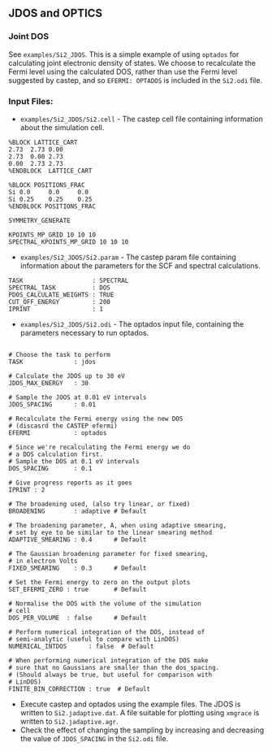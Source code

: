 ## JDOS and OPTICS

### Joint DOS
See  `examples/Si2_JDOS`. This is a simple example of using `optados` for calculating joint electronic density of states.  We choose to recalculate the Fermi level using the calculated DOS, rather than use the Fermi level suggested by castep, and so `EFERMI: OPTADOS` is included in the `Si2.odi` file.  

### Input Files:
* `examples/Si2_JDOS/Si2.cell` - The castep cell file containing information about the simulation cell.

```
%BLOCK LATTICE_CART
2.73  2.73 0.00
2.73  0.00 2.73
0.00  2.73 2.73
%ENDBLOCK  LATTICE_CART

%BLOCK POSITIONS_FRAC
Si 0.0     0.0     0.0
Si 0.25    0.25    0.25
%ENDBLOCK POSITIONS_FRAC

SYMMETRY_GENERATE

KPOINTS_MP_GRID 10 10 10  
SPECTRAL_KPOINTS_MP_GRID 10 10 10

```


* `examples/Si2_JDOS/Si2.param` - The castep param file containing information about the parameters for the SCF and spectral calculations.

```
TASK                   : SPECTRAL
SPECTRAL_TASK          : DOS
PDOS_CALCULATE_WEIGHTS : TRUE
CUT_OFF_ENERGY         : 200
IPRINT                 : 1
```
* `examples/Si2_JDOS/Si2.odi` - The optados input file, containing the parameters necessary to run optados.
```

# Choose the task to perform
TASK              : jdos

# Calculate the JDOS up to 30 eV
JDOS_MAX_ENERGY   : 30

# Sample the JOOS at 0.01 eV intervals
JDOS_SPACING      : 0.01

# Recalculate the Fermi energy using the new DOS
# (discasrd the CASTEP efermi)
EFERMI            : optados

# Since we're recalculating the Fermi energy we do
# a DOS calculation first.
# Sample the DOS at 0.1 eV intervals
DOS_SPACING       : 0.1

# Give progress reports as it goes
IPRINT : 2

# The broadening used, (also try linear, or fixed)
BROADENING        : adaptive # Default

# The broadening parameter, A, when using adaptive smearing,
# set by eye to be similar to the linear smearing method
ADAPTIVE_SMEARING : 0.4      # Default

# The Gaussian broadening parameter for fixed smearing,
# in electron Volts
FIXED_SMEARING    : 0.3      # Default

# Set the Fermi energy to zero on the output plots
SET_EFERMI_ZERO : true       # Default

# Normalise the DOS with the volume of the simulation
# cell
DOS_PER_VOLUME  : false      # Default

# Perform numerical integration of the DOS, instead of
# semi-analytic (useful to compare with LinDOS)
NUMERICAL_INTDOS      : false  # Default

# When performing numerical integration of the DOS make
# sure that no Gaussians are smaller than the dos_spacing.
# (Should always be true, but useful for comparison with
# LinDOS)
FINITE_BIN_CORRECTION : true  # Default
```

* Execute castep and optados using the example files.  The JDOS is written to `Si2.jadaptive.dat`. A file suitable for plotting using `xmgrace` is written to `Si2.jadaptive.agr`.
* Check the effect of changing the sampling by increasing and decreasing the value of `JDOS_SPACING` in the `Si2.odi` file.
